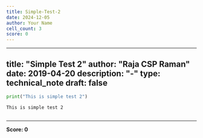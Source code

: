 ```yaml
---
title: Simple-Test-2
date: 2024-12-05
author: Your Name
cell_count: 3
score: 0
---
```


---
title: "Simple Test 2"
author: "Raja CSP Raman"
date: 2019-04-20
description: "-"
type: technical_note
draft: false
---

```python
print("This is simple test 2")
```

    This is simple test 2



```python

```


---
**Score: 0**